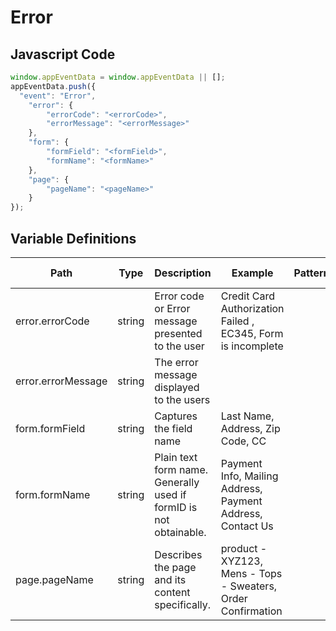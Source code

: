 # Error

### 

## Javascript Code
```js
window.appEventData = window.appEventData || [];
appEventData.push({
  "event": "Error",
    "error": {
        "errorCode": "<errorCode>",
        "errorMessage": "<errorMessage>"
    },
    "form": {
        "formField": "<formField>",
        "formName": "<formName>"
    },
    "page": {
        "pageName": "<pageName>"
    }
});
```

## Variable Definitions

|Path|Type|Description|Example|Pattern|Min Length|Max Length|Minimum|Maximum|Multiple Of|
| --- | --- | --- | --- | --- | --- | --- | --- | --- | --- |
|error.errorCode|string|Error code or Error message presented to the user|Credit Card Authorization Failed , EC345, Form is incomplete|||||||
|error.errorMessage|string|The error message displayed to the users||||||||
|form.formField|string|Captures the field name|Last Name, Address, Zip Code, CC|||||||
|form.formName|string|Plain text form name. Generally used if formID is not obtainable. |Payment Info, Mailing Address, Payment Address, Contact Us|||||||
|page.pageName|string|Describes the page and its content specifically. |product - XYZ123, Mens - Tops - Sweaters, Order Confirmation|||||||




